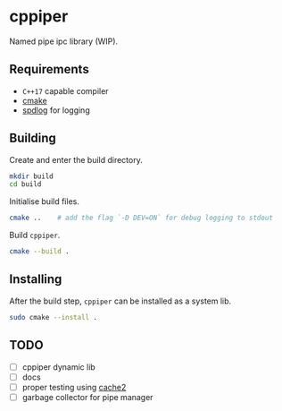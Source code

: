 # cppiper
Named pipe ipc library (WIP).

## Requirements
- `C++17` capable compiler
- [cmake](https://cmake.org/)
- [spdlog](https://github.com/gabime/spdlog) for logging

## Building

Create and enter the build directory.

``` sh
mkdir build
cd build
```

Initialise build files.

``` sh
cmake ..    # add the flag `-D DEV=ON` for debug logging to stdout
```

Build `cppiper`.

``` sh
cmake --build .
```

## Installing

After the build step, `cppiper` can be installed as a system lib.

``` sh
sudo cmake --install .
```

## TODO
- [ ] cppiper dynamic lib
- [ ] docs
- [ ] proper testing using [cache2](https://github.com/catchorg/Catch2)
- [ ] garbage collector for pipe manager

